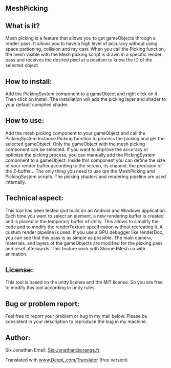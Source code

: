 ## MeshPicking

## What is it?
Mesh picking is a feature that allows you to get gameObjects through a render pass.
It allows you to have a high level of accuracy without using space partioning, collision and ray cast.
When you call the Picking function, the mesh visible with the Mesh picking script is drawn in a specific render pass and receives the desired pixel at a position to know the ID of the selected object.

## How to install:
Add the PickingSystem component to a gameObject and right click on it. Then click on Install. The installation will add the picking layer and shader to your default compiled shader.


## How to use:
Add the mesh picking component to your gameObject and call the PickingSystem.Instance.Picking function to process the picking and get the selected gameObject.
Only the gameObject with the mesh picking component can be selected.
If you want to improve the accuracy or optimize the picking process, you can manually add the PickingSystem component to a gameObject. Inside this component you can define the size of your render buffer according to the screen, its channel, the precision of the Z-buffer...
The only thing you need to use qre the MeshPicking and PickingSystem scripts. The picking shaders and rendering pipeline are used internally.

## Technical aspect:
This tool has been tested qnd build on an Android and Windows application.
Each time you want to select an element, a new rendering buffer is created and is placed in the temporary buffer of Unity.
This allows to simplify the code and to modify the renderTexture specification without recreating it.
A custum render pipeline is used. If you use a GPU debugger like renderDoc, you can see that this pass is as simple as possible.
The main camera, materials, and layers of the gameObjects are modified for the picking pass and reset afterwards.
This feature work with SkinnedMesh so with animation.

## License:
This tool is based on the unity license and the MIT license. So you are free to modify this tool according to unity rules.

## Bug or problem report:
Feel free to report your problem or bug in my mail below. Please be consistent in your description to reproduce the bug in my machine.

## Author:
Six Jonathan
Email: Six-Jonathan@orange.fr

Translated with www.DeepL.com/Translator (free version)